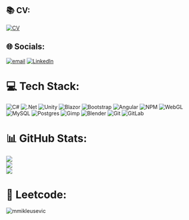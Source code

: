 ## 📚 CV:
[![CV](https://img.shields.io/badge/CV-white?logo=google%20drive&logoColor=white&color=%23EA4336)](https://drive.google.com/file/d/1-nTdK43kP6ZEFbpfnwLi9tmG96s_zvwq/view?usp=sharing)

## 🌐 Socials:
[![email](https://img.shields.io/badge/Email-D14836?logo=gmail&logoColor=white)](mailto:mikleusevicmarin@gmail.com) 
[![LinkedIn](https://img.shields.io/badge/LinkedIn-%230077B5.svg?logo=linkedin&logoColor=white)](https://www.linkedin.com/in/marin-mikleu%C5%A1evi%C4%87-80aaaa145/)

# 💻 Tech Stack:
![C#](https://img.shields.io/badge/c%23-%23239120.svg?style=for-the-badge&logo=csharp&logoColor=white) ![.Net](https://img.shields.io/badge/.NET-5C2D91?style=for-the-badge&logo=.net&logoColor=white) ![Unity](https://img.shields.io/badge/unity-%23000000.svg?style=for-the-badge&logo=unity&logoColor=white) ![Blazor](https://img.shields.io/badge/blazor-%235C2D91.svg?style=for-the-badge&logo=blazor&logoColor=white) ![Bootstrap](https://img.shields.io/badge/bootstrap-%238511FA.svg?style=for-the-badge&logo=bootstrap&logoColor=white) ![Angular](https://img.shields.io/badge/angular-%23DD0031.svg?style=for-the-badge&logo=angular&logoColor=white)  ![NPM](https://img.shields.io/badge/NPM-%23CB3837.svg?style=for-the-badge&logo=npm&logoColor=white) ![WebGL](https://img.shields.io/badge/WebGL-990000?logo=webgl&logoColor=white&style=for-the-badge) ![MySQL](https://img.shields.io/badge/mysql-4479A1.svg?style=for-the-badge&logo=mysql&logoColor=white) ![Postgres](https://img.shields.io/badge/postgres-%23316192.svg?style=for-the-badge&logo=postgresql&logoColor=white) ![Gimp](https://img.shields.io/badge/Gimp-657D8B?style=for-the-badge&logo=gimp&logoColor=FFFFFF) ![Blender](https://img.shields.io/badge/blender-%23F5792A.svg?style=for-the-badge&logo=blender&logoColor=white) ![Git](https://img.shields.io/badge/git-%23F05033.svg?style=for-the-badge&logo=git&logoColor=white) ![GitLab](https://img.shields.io/badge/gitlab-%23181717.svg?style=for-the-badge&logo=gitlab&logoColor=white)
# 📊 GitHub Stats:
![](https://github-readme-stats.vercel.app/api?username=mmikleusevic&theme=dark&hide_border=false&include_all_commits=true&count_private=true)<br/>
![](https://nirzak-streak-stats.vercel.app/?user=mmikleusevic&theme=dark&hide_border=false)<br/>
![](https://github-readme-stats.vercel.app/api/top-langs/?username=mmikleusevic&theme=dark&hide_border=false&include_all_commits=true&count_private=true&layout=compact)

# 🧠 Leetcode:
<p><img alignt="center" src="https://leetcard.jacoblin.cool/mmikleusevic" alt="mmikleusevic"/></p>
